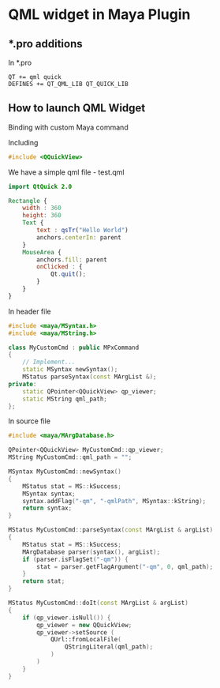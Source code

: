 # QML widget in Maya Plugin

## *.pro additions

In *.pro

```qmake
QT += qml quick
DEFINES += QT_QML_LIB QT_QUICK_LIB
```

## How to launch QML Widget

Binding with custom Maya command

Including

```cpp
#include <QQuickView>
```

We have a simple qml file - test.qml

```qml
import QtQuick 2.0

Rectangle {
    width : 360
    height: 360
    Text {
        text : qsTr("Hello World")
        anchors.centerIn: parent
    }
    MouseArea {
        anchors.fill: parent
        onClicked : {
            Qt.quit();
        }
    }
}
```

In header file

```cpp
#include <maya/MSyntax.h>
#include <maya/MString.h>

class MyCustomCmd : public MPxCommand
{
    // Implement...
    static MSyntax newSyntax();
    MStatus parseSyntax(const MArgList &);
private:
    static QPointer<QQuickView> qp_viewer;
    static MString qml_path;
};
```

In source file

```cpp
#include <maya/MArgDatabase.h>

QPointer<QQuickView> MyCustomCmd::qp_viewer;
MString MyCustomCmd::qml_path = "";

MSyntax MyCustomCmd::newSyntax()
{
    MStatus stat = MS::kSuccess;
    MSyntax syntax;
    syntax.addFlag("-qm", "-qmlPath", MSyntax::kString);
    return syntax;
}

MStatus MyCustomCmd::parseSyntax(const MArgList & argList)
{
    MStatus stat = MS::kSuccess;
    MArgDatabase parser(syntax(), argList);
    if (parser.isFlagSet("-qm")) {
        stat = parser.getFlagArgument("-qm", 0, qml_path);
    }
    return stat;
}

MStatus MyCustomCmd::doIt(const MArgList & argList)
{
    if (qp_viewer.isNull()) {
        qp_viewer = new QQuickView;
        qp_viewer->setSource (
            QUrl::fromLocalFile(
                QStringLiteral(qml_path);
            )
        )
    }
}
```
